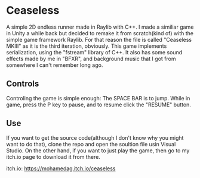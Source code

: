 # Ceaseless

A simple 2D endless runner made in Raylib with C++. I made a similiar game in Unity a while back but decided to remake it from scratch(kind of) with the simple game framework Raylib. For that reason the file is called "Ceaseless MKIII" as it is the third iteration, obviously. This game implements serialization, using the "fstream" library of C++. It also has some sound effects made by me in "BFXR", and background music that I got from somewhere I can't remember long ago. 

## Controls
Controling the game is simple enough: 
The SPACE BAR is to jump.
While in game, press the P key to pause, and to resume click the "RESUME" button.

## Use
If you want to get the source code(although I don't know why you might want to do that), clone the repo and open the soultion file usin Visual Studio.
On the other hand, if you want to just play the game, then go to my itch.io page to download it from there.

itch.io: https://mohamedag.itch.io/ceaseless
